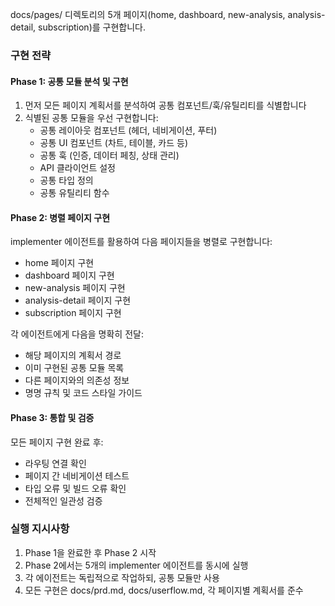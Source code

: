  docs/pages/ 디렉토리의 5개 페이지(home, dashboard, new-analysis, analysis-detail,
  subscription)를 구현합니다.

  ### 구현 전략

  #### Phase 1: 공통 모듈 분석 및 구현
  1. 먼저 모든 페이지 계획서를 분석하여 공통 컴포넌트/훅/유틸리티를 식별합니다
  2. 식별된 공통 모듈을 우선 구현합니다:
     - 공통 레이아웃 컴포넌트 (헤더, 네비게이션, 푸터)
     - 공통 UI 컴포넌트 (차트, 테이블, 카드 등)
     - 공통 훅 (인증, 데이터 페칭, 상태 관리)
     - API 클라이언트 설정
     - 공통 타입 정의
     - 공통 유틸리티 함수

  #### Phase 2: 병렬 페이지 구현
  implementer 에이전트를 활용하여 다음 페이지들을 병렬로 구현합니다:
  - home 페이지 구현
  - dashboard 페이지 구현
  - new-analysis 페이지 구현
  - analysis-detail 페이지 구현
  - subscription 페이지 구현

  각 에이전트에게 다음을 명확히 전달:
  - 해당 페이지의 계획서 경로
  - 이미 구현된 공통 모듈 목록
  - 다른 페이지와의 의존성 정보
  - 명명 규칙 및 코드 스타일 가이드

  #### Phase 3: 통합 및 검증
  모든 페이지 구현 완료 후:
  - 라우팅 연결 확인
  - 페이지 간 네비게이션 테스트
  - 타입 오류 및 빌드 오류 확인
  - 전체적인 일관성 검증

  ### 실행 지시사항
  1. Phase 1을 완료한 후 Phase 2 시작
  2. Phase 2에서는 5개의 implementer 에이전트를 동시에 실행
  3. 각 에이전트는 독립적으로 작업하되, 공통 모듈만 사용
  4. 모든 구현은 docs/prd.md, docs/userflow.md, 각 페이지별 계획서를 준수